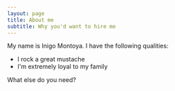 ```yaml
---
layout: page
title: About me
subtitle: Why you'd want to hire me
---
```


My name is Inigo Montoya. I have the following qualities:

- I rock a great mustache
- I'm extremely loyal to my family

What else do you need?

